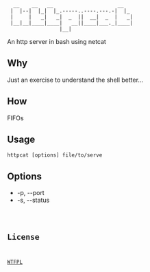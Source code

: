 ```

  __    __   __                     __   
 |  |--|  |_|  |_.-----..----.---.-|  |_ 
 |     |   _|   _|  _  ||  __|  _  |   _|
 |__|__|____|____|   __||____|___._|____|
                 |__|

```
An http server in bash using netcat

## Why
Just an exercise to understand the shell better...

## How
FIFOs

## Usage
`httpcat [options] file/to/serve`

## Options
* -p, --port <port>
* -s, --status <code>

## License
[WTFPL](http://www.wtfpl.net/txt/copying/)